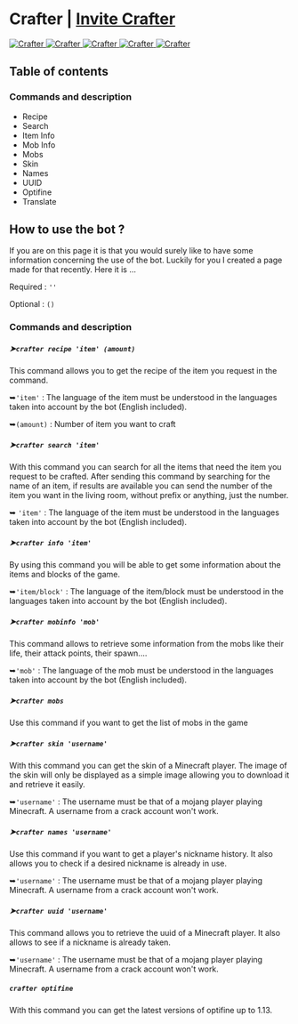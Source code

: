 <h1>Crafter | <a href="https://discord.com/oauth2/authorize?client_id=740727392041041981&permissions=311360&scope=bot">Invite Crafter</a></h1>
<a href="https://top.gg/bot/740727392041041981"> 
  <img src="https://top.gg/api/widget/status/740727392041041981.svg" alt="Crafter" />
  <img src="https://top.gg/api/widget/servers/740727392041041981.svg?noavatar=true" alt="Crafter" />
  <img src="https://top.gg/api/widget/upvotes/740727392041041981.svg?noavatar=true" alt="Crafter" />
  <img src="https://top.gg/api/widget/lib/740727392041041981.svg?noavatar=true" alt="Crafter" />
  <img src="https://top.gg/api/widget/owner/740727392041041981.svg?noavatar=true" alt="Crafter" />
</a>

<h2>Table of contents</h2>
  <h3>Commands and description</h3>
  <ul>
    <li>Recipe</li>
    <li>Search</li>
    <li>Item Info</li>
    <li>Mob Info</li>
    <li>Mobs</li>
    <li>Skin</li>
    <li>Names</li>
    <li>UUID</li>
    <li>Optifine</li>
    <li>Translate</li>
  </ul>

<h2>How to use the bot ?</h2>

If you are on this page it is that you would surely like to have some information concerning the use of the bot. Luckily for you I created a page made for that recently. Here it is ...

<div>
  Required : <code>''</code>

  Optional : <code>()</code>
</div>


<h3>Commands and description</h3>

<h5>➤<code>crafter recipe 'item' (amount)</code></h4>
This command allows you to get the recipe of the item you request in the command.
<p></p>
➥<code>'item'</code> : The language of the item must be understood in the languages taken into account by the bot (English included).
<p></p>
➥<code>(amount)</code> : Number of item you want to craft


<h5>➤<code>crafter search 'item'</code></h5>
With this command you can search for all the items that need the item you request to be crafted.
After sending this command by searching for the name of an item, if results are available you can send the number of the item you want in the living room, without prefix or anything, just the number.
<p></p>
➥ <code>'item'</code> : The language of the item must be understood in the languages taken into account by the bot (English included). 


<h5>➤<code>crafter info 'item'</code></h5>
By using this command you will be able to get some information about the items and blocks of the game.
<p></p>
➥<code>'item/block'</code> : The language of the item/block must be understood in the languages taken into account by the bot (English included). 


<h5>➤<code>crafter mobinfo 'mob'</code></h5>
This command allows to retrieve some information from the mobs like their life, their attack points, their spawn....
<p></p>
➥<code>'mob'</code> : The language of the mob must be understood in the languages taken into account by the bot (English included). 


<h5>➤<code>crafter mobs</code></h5>
Use this command if you want to get the list of mobs in the game


<h5>➤<code>crafter skin 'username'</code></h5>
With this command you can get the skin of a Minecraft player.
The image of the skin will only be displayed as a simple image allowing you to download it and retrieve it easily.
<p></p>
➥<code>'username'</code> : The username must be that of a mojang player playing Minecraft. A username from a crack account won't work.



<h5>➤<code>crafter names 'username'</code></h5>
Use this command if you want to get a player's nickname history. It also allows you to check if a desired nickname is already in use.
<p></p>
➥<code>'username'</code> : The username must be that of a mojang player playing Minecraft. A username from a crack account won't work.



<h5>➤<code>crafter uuid 'username'</code></h5>
This command allows you to retrieve the uuid of a Minecraft player. It also allows to see if a nickname is already taken.
<p></p>
➥<code>'username'</code> : The username must be that of a mojang player playing Minecraft. A username from a crack account won't work.


<h5><code>crafter optifine</code></h5>
With this command you can get the latest versions of optifine up to 1.13.


